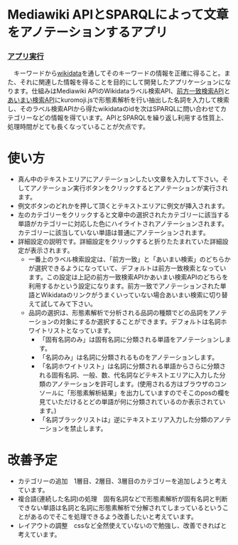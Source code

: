 # Mediawiki APIとSPARQLによって文章をアノテーションするアプリ
### [アプリ実行](https://masapi61.github.io/Annotation-by-Wikidata/index.html)  
　キーワードから[wikidata](https://www.wikidata.org/wiki/Wikidata:%E3%83%A1%E3%82%A4%E3%83%B3%E3%83%9A%E3%83%BC%E3%82%B8)を通してそのキーワードの情報を正確に得ること。また、それに関連した情報を得ることを目的にして開発したアプリケーションになります。仕組みはMediawiki APIのWikidataラベル検索API、[前方一致検索API](https://www.wikidata.org/w/api.php?action=help&modules=wbsearchentities)と[あいまい検索API](https://www.mediawiki.org/w/api.php?action=help&modules=query%2Bsearch)にkuromoji.jsで形態素解析を行い抽出した名詞を入力して検索し、そのラベル検索APIから得たwikidataのidを次はSPARQLに問い合わせてカテゴリーなどの情報を得ています。APIとSPARQLを繰り返し利用する性質上、処理時間がとても長くなっていることが欠点です。
 
# 使い方  
* 真ん中のテキストエリアにアノテーションしたい文章を入力して下さい。そしてアノテーション実行ボタンをクリックするとアノテーションが実行されます。  
* 例文ボタンのどれかを押して頂くとテキストエリアに例文が挿入されます。
* 左のカテゴリーをクリックすると文章中の選択されたカテゴリーに該当する単語がカテゴリーに対応した色にハイライトされアノテーションされます。カテゴリーに該当していない単語は普通にアノテーションされます。
* 詳細設定の説明です。詳細設定をクリックすると折りたたまれていた詳細設定が表示されます。
  * 一番上のラベル検索設定は、「前方一致」と「あいまい検索」のどちらかが選択できるようになっていて、デフォルトは前方一致検索となっています。この設定は上記の前方一致検索APIかあいまい検索APIのどちらを利用するかという設定になります。前方一致でアノテーションされた単語とWikidataのリンクがうまくいっていない場合あいまい検索に切り替えて試してみて下さい。
  * 品詞の選択は、形態素解析で分析される品詞の種類でどの品詞をアノテーションの対象にするか選択することができます。デフォルトは名詞ホワイトリストとなっています。
    * 「固有名詞のみ」は固有名詞に分類される単語をアノテーションします。
    * 「名詞のみ」は名詞に分類されるものをアノテーションします。
    * 「名詞ホワイトリスト」は名詞に分類される単語からさらに分類される固有名詞、一般、数、代名詞などテキストエリアに入力した分類のアノテーションを許可します。(使用される方はブラウザのコンソールに「形態素解析結果」を出力していますのでそこのposの欄を見ていただけるとどの単語が何に分類されているのか表示されています。)
    * 「名詞ブラックリストは」逆にテキストエリア入力した分類のアノテーションを禁止します。

# 改善予定
* カテゴリーの追加　1層目、2層目、3層目のカテゴリーを追加しようと考えています。
* 複合語(連続した名詞)の処理　固有名詞などで形態素解析が固有名詞と判断できない単語は名詞と名詞に形態素解析で分解されてしまっているということがあるのでそこを処理できるよう改善したいと考えています。
* レイアウトの調整　cssなど全然使えていないので勉強し、改善できればと考えています。
